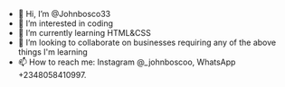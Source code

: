 - 👋 Hi, I’m @Johnbosco33
- 👀 I’m interested in coding 
- 🌱 I’m currently learning HTML&CSS
- 💞️ I’m looking to collaborate on businesses requiring any of the above things I'm learning 
- 📫 How to reach me:
Instagram @_johnboscoo,
WhatsApp +2348058410997.

<!---
Johnbosco33/Johnbosco33 is a ✨ special ✨ repository because its `README.md` (this file) appears on your GitHub profile.
You can click the Preview link to take a look at your changes.
--->
